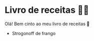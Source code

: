 # Livro de receitas :man_cook:

Olá! Bem cinto ao meu livro de receitas :wave:

- Strogonoff de frango